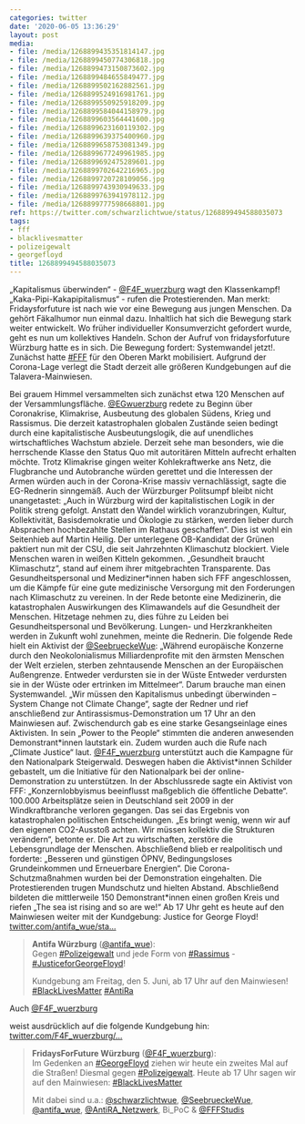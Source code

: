 ```yaml
---
categories: twitter
date: '2020-06-05 13:36:29'
layout: post
media:
- file: /media/1268899435351814147.jpg
- file: /media/1268899450774306818.jpg
- file: /media/1268899473150873602.jpg
- file: /media/1268899484655849477.jpg
- file: /media/1268899502162882561.jpg
- file: /media/1268899524916981761.jpg
- file: /media/1268899550925918209.jpg
- file: /media/1268899584044158979.jpg
- file: /media/1268899603564441600.jpg
- file: /media/1268899623160119302.jpg
- file: /media/1268899639375400960.jpg
- file: /media/1268899658753081349.jpg
- file: /media/1268899677249961985.jpg
- file: /media/1268899692475289601.jpg
- file: /media/1268899702642216965.jpg
- file: /media/1268899720728109056.jpg
- file: /media/1268899743930949633.jpg
- file: /media/1268899763941978112.jpg
- file: /media/1268899777598668801.jpg
ref: https://twitter.com/schwarzlichtwue/status/1268899494588035073
tags:
- fff
- blacklivesmatter
- polizeigewalt
- georgefloyd
title: 1268899494588035073
---
```

„Kapitalismus überwinden“ - [@F4F_wuerzburg](https://twitter.com/F4F_wuerzburg) wagt den Klassenkampf! 
„Kaka-Pipi-Kakapipitalismus“ - rufen die Protestierenden. Man merkt: Fridaysforfuture ist nach wie vor eine Bewegung aus jungen Menschen. Da gehört Fäkalhumor nun einmal dazu. Inhaltlich hat sich die Bewegung stark weiter entwickelt. 
Wo früher individueller Konsumverzicht gefordert wurde, geht es nun um kollektives Handeln. Schon der Aufruf von fridaysforfuture Würzburg hatte es in sich. Die Bewegung fordert: Systemwandel jetzt!. Zunächst hatte [#FFF](/t/fff) für den Oberen Markt mobilisiert. 
Aufgrund der Corona-Lage verlegt die Stadt derzeit alle größeren Kundgebungen auf die Talavera-Mainwiesen. 



Bei grauem Himmel versammelten sich zunächst etwa 120 Menschen auf der Versammlungsfläche. 
[@EGwuerzburg](https://twitter.com/EGwuerzburg) redete zu Beginn über Coronakrise, Klimakrise, Ausbeutung des globalen Südens, Krieg und Rassismus. Die derzeit katastrophalen globalen Zustände seien bedingt durch eine kapitalistische Ausbeutungslogik, die auf unendliches wirtschaftliches Wachstum abziele. 
Derzeit sehe man besonders, wie die herrschende Klasse den Status Quo mit autoritären Mitteln aufrecht erhalten möchte.
Trotz Klimakrise gingen weiter Kohlekraftwerke ans Netz, die Flugbranche und Autobranche würden gerettet und die Interessen der Armen würden auch in der Corona-Krise massiv vernachlässigt, sagte die EG-Rednerin sinngemäß.
Auch der Würzburger Politsumpf bleibt nicht unangetastet: „Auch in Würzburg wird der kapitalistischen Logik in der Politik streng gefolgt. Anstatt den Wandel wirklich voranzubringen, Kultur, Kollektivität, Basisdemokratie und Ökologie zu stärken, werden lieber durch Absprachen hochbezahlte Stellen im Rathaus geschaffen“. Dies ist wohl ein Seitenhieb auf Martin Heilig. Der unterlegene OB-Kandidat der Grünen paktiert nun mit der CSU, die seit Jahrzehnten Klimaschutz blockiert.
Viele Menschen waren in weißen Kitteln gekommen. „Gesundheit braucht Klimaschutz“, stand auf einem ihrer mitgebrachten Transparente. Das Gesundheitspersonal und Mediziner\*innen haben sich FFF angeschlossen, um die Kämpfe für eine gute medizinische Versorgung mit den Forderungen nach Klimaschutz zu vereinen. In der Rede betonte eine Medizinerin, die katastrophalen Auswirkungen des Klimawandels auf die Gesundheit der Menschen. Hitzetage nehmen zu, dies führe zu Leiden bei Gesundheitspersonal und Bevölkerung.
Lungen- und Herzkrankheiten werden in Zukunft wohl zunehmen, meinte die Rednerin.
Die folgende Rede hielt ein Aktivist der [@SeebrueckeWue](https://twitter.com/SeebrueckeWue): „Während europäische Konzerne durch den Neokolonialismus Milliardenprofite mit den ärmsten Menschen der Welt erzielen, sterben zehntausende Menschen an der Europäischen Außengrenze. Entweder verdursten sie in der Wüste
Entweder verdursten sie in der Wüste oder ertrinken im Mittelmeer“. Darum brauche man einen Systemwandel. „Wir müssen den Kapitalismus unbedingt überwinden – System Change not Climate Change“, sagte der Redner und rief anschließend zur Antirassismus-Demonstration um 17 Uhr an den Mainwiesen auf.
Zwischendurch gab es eine starke Gesangseinlage eines Aktivisten. In sein „Power to the People“ stimmten die anderen anwesenden Demonstrant\*innen lautstark ein. Zudem wurden auch die Rufe nach „Climate Justice“ laut.
[@F4F_wuerzburg](https://twitter.com/F4F_wuerzburg) unterstützt auch die Kampagne für den Nationalpark Steigerwald. Deswegen haben die Aktivist\*innen Schilder gebastelt, um die Initiative für den Nationalpark bei der online-Demonstration zu unterstützen.
In der Abschlussrede sagte ein Aktivist von FFF: „Konzernlobbyismus beeinflusst maßgeblich die öffentliche Debatte“. 100.000 Arbeitsplätze seien in Deutschland seit 2009 in der Windkraftbranche verloren gegangen. Das sei das Ergebnis von katastrophalen politischen Entscheidungen.
„Es bringt wenig, wenn wir auf den eigenen CO2-Ausstoß achten. Wir müssen kollektiv die Strukturen verändern“, betonte er. Die Art zu wirtschaften, zerstöre die Lebensgrundlage der Menschen. Abschließend blieb er realpolitisch und forderte:
„Besseren und günstigen ÖPNV, Bedingungsloses Grundeinkommen und Erneuerbare Energien“.
Die Corona-Schutzmaßnahmen wurden bei der Demonstration eingehalten. Die Protestierenden trugen Mundschutz und hielten Abstand. Abschließend bildeten die mittlerweile 150 Demonstrant\*innen einen großen Kreis und riefen „The sea ist rising and so are we!“
Ab 17 Uhr geht es heute auf den Mainwiesen weiter mit der Kundgebung: Justice for George Floyd! [twitter.com/antifa_wue/sta…](https://twitter.com/antifa_wue/status/1268170861758070784?s=19)
> <b>Antifa Würzburg</b> ([@antifa_wue](https://twitter.com/antifa_wue)):  
>Gegen [#Polizeigewalt](/t/polizeigewalt) und jede Form von [#Rassimus](/t/rassimus) - [#JusticeforGeorgeFloyd](/t/justiceforgeorgefloyd)!  
>  
>  
>  
>Kundgebung am Freitag, den 5. Juni, ab 17 Uhr auf den Mainwiesen! [#BlackLivesMatter](/t/blacklivesmatter) [#AntiRa](/t/antira)   


Auch [@F4F_wuerzburg](https://twitter.com/F4F_wuerzburg)

weist ausdrücklich auf die folgende Kundgebung hin: [twitter.com/F4F_wuerzburg/…](https://twitter.com/F4F_wuerzburg/status/1268903145792516097?s=19)
> <b>FridaysForFuture Würzburg</b> ([@F4F_wuerzburg](https://twitter.com/F4F_wuerzburg)):  
>Im Gedenken an [#GeorgeFloyd](/t/georgefloyd) ziehen wir heute ein zweites Mal auf die Straßen! Diesmal gegen [#Polizeigewalt](/t/polizeigewalt). Heute ab 17 Uhr sagen wir auf den Mainwiesen: [#BlackLivesMatter](/t/blacklivesmatter)  
>  
>Mit dabei sind u.a.: [@schwarzlichtwue](https://twitter.com/schwarzlichtwue), [@SeebrueckeWue](https://twitter.com/SeebrueckeWue), [@antifa_wue](https://twitter.com/antifa_wue), [@AntiRA_Netzwerk](https://twitter.com/AntiRA_Netzwerk), Bi_PoC &amp; [@FFFStudis](https://twitter.com/FFFStudis)   

